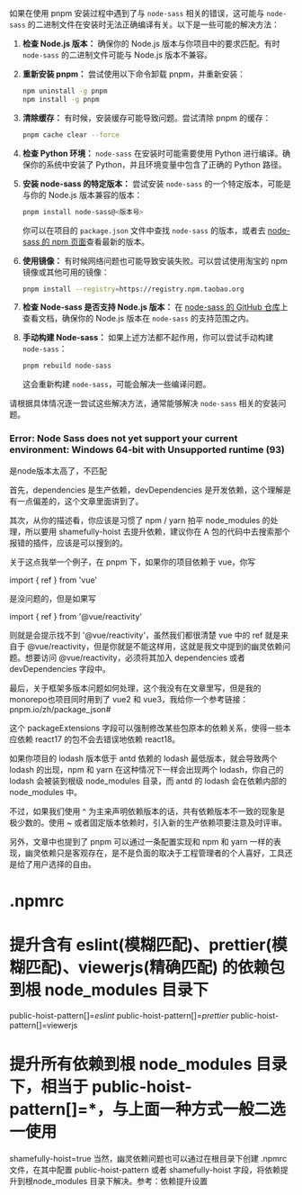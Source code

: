 如果在使用 pnpm 安装过程中遇到了与 `node-sass` 相关的错误，这可能与 `node-sass` 的二进制文件在安装时无法正确编译有关。以下是一些可能的解决方法：

1. **检查 Node.js 版本：** 确保你的 Node.js 版本与你项目中的要求匹配。有时 `node-sass` 的二进制文件可能与 Node.js 版本不兼容。

2. **重新安装 pnpm：** 尝试使用以下命令卸载 pnpm，并重新安装：

   ```bash
   npm uninstall -g pnpm
   npm install -g pnpm
   ```

3. **清除缓存：** 有时候，安装缓存可能导致问题。尝试清除 pnpm 的缓存：

   ```bash
   pnpm cache clear --force
   ```

4. **检查 Python 环境：** `node-sass` 在安装时可能需要使用 Python 进行编译。确保你的系统中安装了 Python，并且环境变量中包含了正确的 Python 路径。

5. **安装 node-sass 的特定版本：** 尝试安装 `node-sass` 的一个特定版本，可能是与你的 Node.js 版本兼容的版本：

   ```bash
   pnpm install node-sass@<版本号>
   ```

   你可以在项目的 `package.json` 文件中查找 `node-sass` 的版本，或者去 [node-sass 的 npm 页面](https://www.npmjs.com/package/node-sass)查看最新的版本。

6. **使用镜像：** 有时候网络问题也可能导致安装失败。可以尝试使用淘宝的 npm 镜像或其他可用的镜像：

   ```bash
   pnpm install --registry=https://registry.npm.taobao.org
   ```

7. **检查 Node-sass 是否支持 Node.js 版本：** 在 [node-sass 的 GitHub 仓库](https://github.com/sass/node-sass)上查看文档，确保你的 Node.js 版本在 `node-sass` 的支持范围之内。

8. **手动构建 Node-sass：** 如果上述方法都不起作用，你可以尝试手动构建 `node-sass`：

   ```bash
   pnpm rebuild node-sass
   ```

   这会重新构建 `node-sass`，可能会解决一些编译问题。

请根据具体情况逐一尝试这些解决方法，通常能够解决 `node-sass` 相关的安装问题。


### Error: Node Sass does not yet support your current environment: Windows 64-bit with Unsupported runtime (93)
是node版本太高了，不匹配



首先，dependencies 是生产依赖，devDependencies 是开发依赖，这个理解是有一点偏差的，这个文章里面讲到了。

其次，从你的描述看，你应该是习惯了 npm / yarn 拍平 node_modules 的处理，所以要用 shamefully-hoist 去提升依赖，建议你在 A 包的代码中去搜索那个报错的插件，应该是可以搜到的。

关于这点我举一个例子，在 pnpm 下，如果你的项目依赖于 vue，你写

import { ref } from 'vue'

是没问题的，但是如果写

import { ref } from '@vue/reactivity'

则就是会提示找不到 '@vue/reactivity'，虽然我们都很清楚 vue 中的 ref 就是来自于 @vue/reactivity，但是你就是不能这样用，这就是我文中提到的幽灵依赖问题。想要访问 @vue/reactivity，必须将其加入 dependencies 或者 devDependencies 字段中。

最后，关于框架多版本问题如何处理，这个我没有在文章里写，但是我的monorepo也项目同时用到了 vue2 和 vue3，我给你一个参考链接：pnpm.io/zh/package_json#

这个 packageExtensions 字段可以强制修改某些包原本的依赖关系，使得一些本应依赖 react17 的包不会去错误地依赖 react18。

如果你项目的 lodash 版本低于 antd 依赖的 lodash 最低版本，就会导致两个 lodash 的出现，npm 和 yarn 在这种情况下一样会出现两个 lodash，你自己的 lodash 会被装到根级 node_modules 目录，而 antd 的 lodash 会在依赖内部的 node_modules 中。

不过，如果我们使用 ^ 为主来声明依赖版本的话，共有依赖版本不一致的现象是极少数的。使用 ~ 或者固定版本依赖时，引入新的生产依赖项要注意及时评审。

另外，文章中也提到了 pnpm 可以通过一条配置实现和 npm 和 yarn 一样的表现，幽灵依赖只是客观存在，是不是负面的取决于工程管理者的个人喜好，工具还是给了用户选择的自由。


# .npmrc
# 提升含有 eslint(模糊匹配)、prettier(模糊匹配)、viewerjs(精确匹配) 的依赖包到根 node_modules 目录下
public-hoist-pattern[]=*eslint*
public-hoist-pattern[]=*prettier*
public-hoist-pattern[]=viewerjs

# 提升所有依赖到根 node_modules 目录下，相当于 public-hoist-pattern[]=*，与上面一种方式一般二选一使用
shamefully-hoist=true
当然，幽灵依赖问题也可以通过在根目录下创建 .npmrc 文件，在其中配置 public-hoist-pattern 或者 shamefully-hoist 字段，将依赖提升到根node_modules 目录下解决。参考：依赖提升设置
